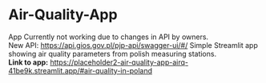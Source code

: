 # Air-Quality-App
App Currently not working due to changes in API by owners.\
New API: https://api.gios.gov.pl/pjp-api/swagger-ui/#/
Simple Streamlit app showing air quality parameters from polish measuring stations.\
**Link to app:**
https://placeholder2-air-quality-app-airq-41be9k.streamlit.app/#air-quality-in-poland

